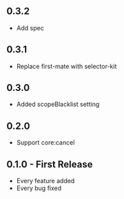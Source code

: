 ## 0.3.2
* Add spec

## 0.3.1
* Replace first-mate with selector-kit

## 0.3.0
* Added scopeBlacklist setting

## 0.2.0
* Support core:cancel

## 0.1.0 - First Release
* Every feature added
* Every bug fixed
